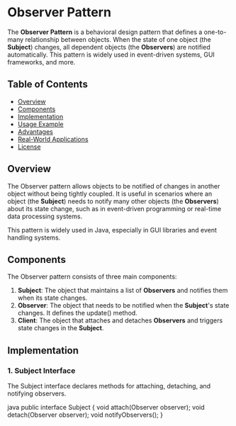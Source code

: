 # Observer Pattern

The **Observer Pattern** is a behavioral design pattern that defines a one-to-many relationship between objects. When the state of one object (the **Subject**) changes, all dependent objects (the **Observers**) are notified automatically. This pattern is widely used in event-driven systems, GUI frameworks, and more.

## Table of Contents

- [Overview](#overview)
- [Components](#components)
- [Implementation](#implementation)
- [Usage Example](#usage-example)
- [Advantages](#advantages)
- [Real-World Applications](#real-world-applications)
- [License](#license)

## Overview

The Observer pattern allows objects to be notified of changes in another object without being tightly coupled. It is useful in scenarios where an object (the **Subject**) needs to notify many other objects (the **Observers**) about its state change, such as in event-driven programming or real-time data processing systems.

This pattern is widely used in Java, especially in GUI libraries and event handling systems.

## Components

The Observer pattern consists of three main components:

1. **Subject**: The object that maintains a list of **Observers** and notifies them when its state changes.
2. **Observer**: The object that needs to be notified when the **Subject**'s state changes. It defines the update() method.
3. **Client**: The object that attaches and detaches **Observers** and triggers state changes in the **Subject**.

## Implementation

### 1. **Subject Interface**

The Subject interface declares methods for attaching, detaching, and notifying observers.

java
public interface Subject {
    void attach(Observer observer);
    void detach(Observer observer);
    void notifyObservers();
} 
